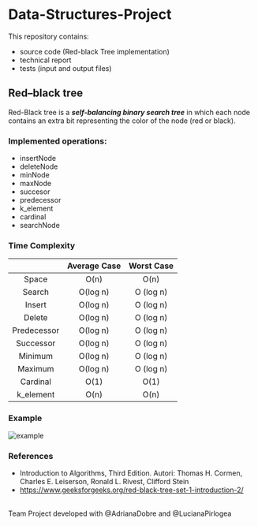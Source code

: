 # Data-Structures-Project
This repository contains:
- source code (Red-black Tree implementation)
- technical report
- tests (input and output files)

## Red–black tree
Red-Black tree is a ***self-balancing binary search tree*** in which each node contains an extra bit representing the color of the node (red or black).

### Implemented operations:
- insertNode
- deleteNode
- minNode
- maxNode
- succesor
- predecessor
- k_element
- cardinal
- searchNode


### Time Complexity
|         | Average Case | Worst Case |
| :-----: | :-:          | :-: |
| Space   | O(n)         | O(n) |
| Search   | O(log n)    | O (log n) |
| Insert   | O(log n)    | O (log n) |
| Delete   | O(log n)    | O (log n) |
| Predecessor| O(log n)  | O (log n) |
| Successor| O(log n)    | O (log n) |
| Minimum   | O(log n)   | O (log n) |
| Maximum   | O(log n)   | O (log n) |
| Cardinal  | O(1)       | O(1) |
| k_element | O(n)       | O(n) |

### Example
![example](https://user-images.githubusercontent.com/79320751/127782308-16fcf276-de8e-42a9-b694-8370941a7665.png)

### References
- Introduction to Algorithms, Third Edition. Autori: Thomas H. Cormen, Charles E. Leiserson, Ronald L. Rivest, Clifford Stein
- https://www.geeksforgeeks.org/red-black-tree-set-1-introduction-2/

\
Team Project developed with @AdrianaDobre and @LucianaPirlogea

